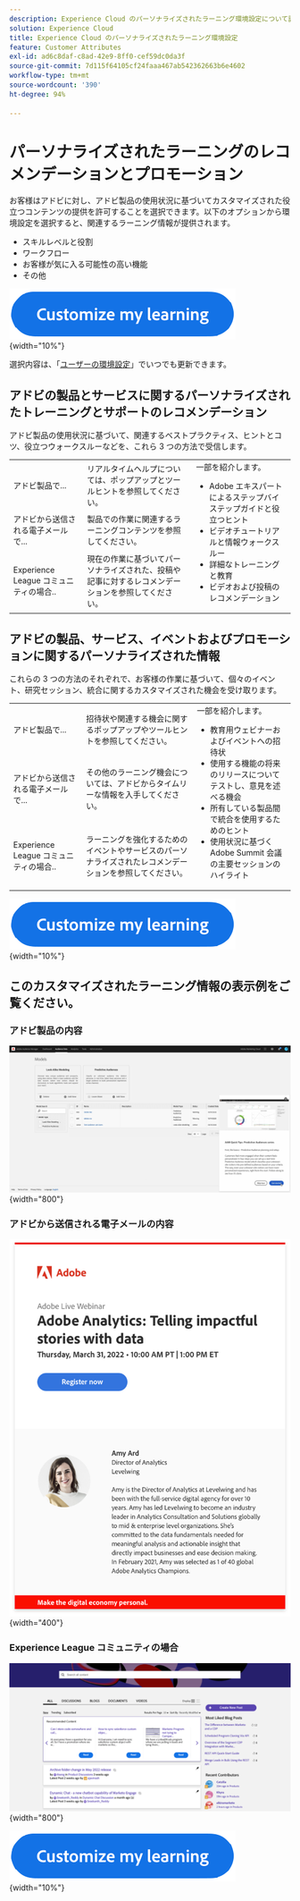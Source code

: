 ```yaml
---
description: Experience Cloud のパーソナライズされたラーニング環境設定について説明します。これにより、お客様は、Adobe Experience Cloud 製品や Adobe Experience League コミュニティ内の使用状況データに基づいて、パーソナライズされたヘルプやプロモーションを電子メールで受信できます。
solution: Experience Cloud
title: Experience Cloud のパーソナライズされたラーニング環境設定
feature: Customer Attributes
exl-id: ad6c8daf-c8ad-42e9-8ff0-cef59dc0da3f
source-git-commit: 7d115f64105cf24faaa467ab542362663b6e4602
workflow-type: tm+mt
source-wordcount: '390'
ht-degree: 94%

---
```


# パーソナライズされたラーニングのレコメンデーションとプロモーション

お客様はアドビに対し、アドビ製品の使用状況に基づいてカスタマイズされた役立つコンテンツの提供を許可することを選択できます。以下のオプションから環境設定を選択すると、関連するラーニング情報が提供されます。

* スキルレベルと役割
* ワークフロー
* お客様が気に入る可能性の高い機能
* その他

[![](assets/personalized-learning-customized-learning-button.png)](https://experience.adobe.com/?shell_forceuserconsent=true#/home){width="10%"}


選択内容は、「[ユーザーの環境設定](https://experience.adobe.com/preferences/)」でいつでも更新できます。





## アドビの製品とサービスに関するパーソナライズされたトレーニングとサポートのレコメンデーション

アドビ製品の使用状況に基づいて、関連するベストプラクティス、ヒントとコツ、役立つウォークスルーなどを、これら 3 つの方法で受信します。

<table>
<tbody>
  <tr>
    <td>アドビ製品で...<br></td>
    <td>リアルタイムヘルプについては、ポップアップとツールヒントを参照してください。</td>
    <td rowspan="3">一部を紹介します。 <ul><li>Adobe エキスパートによるステップバイステップガイドと役立つヒント</li> 
    <li>ビデオチュートリアルと情報ウォークスルー</li> 
    <li>詳細なトレーニングと教育</li> 
    <li>ビデオおよび投稿のレコメンデーション</li>
    </ul></td>
  </tr>
  <tr>
    <td>アドビから送信される電子メールで...</td>
    <td>製品での作業に関連するラーニングコンテンツを参照してください。</td>
  </tr>
  <tr>
    <td>Experience League コミュニティの場合..</td>
    <td>現在の作業に基づいてパーソナライズされた、投稿や記事に対するレコメンデーションを参照してください。</td>
  </tr>
</tbody>
</table>



## アドビの製品、サービス、イベントおよびプロモーションに関するパーソナライズされた情報

これらの 3 つの方法のそれぞれで、お客様の作業に基づいて、個々のイベント、研究セッション、統合に関するカスタマイズされた機会を受け取ります。

<table>
<tbody>
  <tr>
    <td>アドビ製品で...<br></td>
    <td>招待状や関連する機会に関するポップアップやツールヒントを参照してください。</td>
    <td rowspan="3">一部を紹介します。 <ul>
    <li>教育用ウェビナーおよびイベントへの招待状</li> 
    <li>使用する機能の将来のリリースについてテストし、意見を述べる機会</li>
    <li>所有している製品間で統合を使用するためのヒント</li> 
    <li>使用状況に基づく Adobe Summit 会議の主要セッションのハイライト</li>
    </ul></td>
  </tr>
  <tr>
    <td>アドビから送信される電子メールで...</td>
    <td>その他のラーニング機会については、アドビからタイムリーな情報を入手してください。</td>
  </tr>
  <tr>
    <td>Experience League コミュニティの場合..</td>
    <td>ラーニングを強化するためのイベントやサービスのパーソナライズされたレコメンデーションを参照してください。</td>
  </tr>
</tbody>
</table>


[![](assets/personalized-learning-customized-learning-button.png)](https://experience.adobe.com/?shell_forceuserconsent=true#/home){width="10%"}





## このカスタマイズされたラーニング情報の表示例をご覧ください。


### アドビ製品の内容

![](assets/personalized-learning-in-product.gif){width="800"}



### アドビから送信される電子メールの内容

![](assets/personalized-learning-email.png){width="400"}



### Experience League コミュニティの場合

![](assets/personalized-learning-communities.png){width="800"}

[![](assets/personalized-learning-customized-learning-button.png)](https://experience.adobe.com/?shell_forceuserconsent=true#/home){width="10%"}
